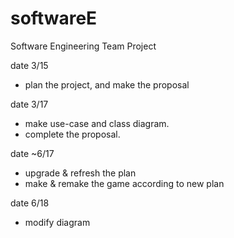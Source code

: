 # softwareE

Software Engineering Team Project

date 3/15
- plan the project, and make the proposal

date 3/17
- make use-case and class diagram.
- complete the proposal.

date ~6/17
- upgrade & refresh the plan
- make & remake the game according to new plan

date 6/18
- modify diagram
